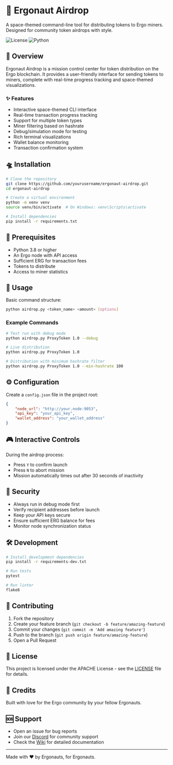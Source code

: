 # 🚀 Ergonaut Airdrop

A space-themed command-line tool for distributing tokens to Ergo miners. Designed for community token airdrops with style.

![License](https://img.shields.io/badge/license-MIT-blue.svg)
![Python](https://img.shields.io/badge/python-3.8%2B-blue)

## 🌟 Overview

Ergonaut Airdrop is a mission control center for token distribution on the Ergo blockchain. It provides a user-friendly interface for sending tokens to miners, complete with real-time progress tracking and space-themed visualizations.

### ✨ Features

- Interactive space-themed CLI interface
- Real-time transaction progress tracking
- Support for multiple token types
- Miner filtering based on hashrate
- Debug/simulation mode for testing
- Rich terminal visualizations
- Wallet balance monitoring
- Transaction confirmation system

## 🛸 Installation

```bash
# Clone the repository
git clone https://github.com/yourusername/ergonaut-airdrop.git
cd ergonaut-airdrop

# Create a virtual environment
python -m venv venv
source venv/bin/activate  # On Windows: venv\Scripts\activate

# Install dependencies
pip install -r requirements.txt
```

## 🎯 Prerequisites

- Python 3.8 or higher
- An Ergo node with API access
- Sufficient ERG for transaction fees
- Tokens to distribute
- Access to miner statistics

## 🚀 Usage

Basic command structure:
```bash
python airdrop.py <token_name> <amount> [options]
```

### Example Commands

```bash
# Test run with debug mode
python airdrop.py ProxyToken 1.0 --debug

# Live distribution
python airdrop.py ProxyToken 1.0

# Distribution with minimum hashrate filter
python airdrop.py ProxyToken 1.0 --min-hashrate 100
```

## ⚙️ Configuration

Create a `config.json` file in the project root:

```json
{
    "node_url": "http://your.node:9053",
    "api_key": "your_api_key",
    "wallet_address": "your_wallet_address"
}
```

## 🎮 Interactive Controls

During the airdrop process:
- Press `Y` to confirm launch
- Press `N` to abort mission
- Mission automatically times out after 30 seconds of inactivity

## 🔐 Security

- Always run in debug mode first
- Verify recipient addresses before launch
- Keep your API keys secure
- Ensure sufficient ERG balance for fees
- Monitor node synchronization status

## 🛠️ Development

```bash
# Install development dependencies
pip install -r requirements-dev.txt

# Run tests
pytest

# Run linter
flake8
```

## 🤝 Contributing

1. Fork the repository
2. Create your feature branch (`git checkout -b feature/amazing-feature`)
3. Commit your changes (`git commit -m 'Add amazing feature'`)
4. Push to the branch (`git push origin feature/amazing-feature`)
5. Open a Pull Request

## 📜 License

This project is licensed under the APACHE License - see the [LICENSE](LICENSE) file for details.

## 🌌 Credits

Built with love for the Ergo community by your fellow Ergonauts.

## 🆘 Support

- Open an issue for bug reports
- Join our [Discord](https://discord.gg/your-invite) for community support
- Check the [Wiki](https://github.com/yourusername/ergonaut-airdrop/wiki) for detailed documentation

---

Made with ❤️ by Ergonauts, for Ergonauts.
